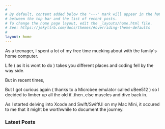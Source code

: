 ```yaml
---
#
# By default, content added below the "---" mark will appear in the home page
# between the top bar and the list of recent posts.
# To change the home page layout, edit the _layouts/home.html file.
# See: https://jekyllrb.com/docs/themes/#overriding-theme-defaults
#
layout: home
---
```

As a teenager, I spent a lot of my free time mucking about with the family's home computer.

Life ( as it is wont to do ) takes you different places and coding fell by the way side.

But in recent times,  

But I got curious again ( thanks to a Microbee emulator called uBee512 ) so I decided to limber up all the old if..then..else muscles and dive back in.

As I started delving into Xcode and Swift/SwiftUI on my Mac Mini, it occured to me that it might be worthwhile to document the journey.

### Latest Posts
